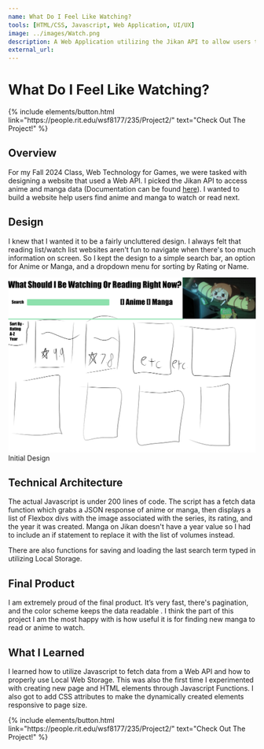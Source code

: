 ```yaml
---
name: What Do I Feel Like Watching?
tools: [HTML/CSS, Javascript, Web Application, UI/UX]
image: ../images/Watch.png
description: A Web Application utilizing the Jikan API to allow users to search for Anime and Manga 
external_url:
---
```

# What Do I Feel Like Watching?
<p class="text-center">
{% include elements/button.html link="https://people.rit.edu/wsf8177/235/Project2/" text="Check Out The Project!" %}
</p>

## Overview
For my Fall 2024 Class, Web Technology for Games, we were tasked with designing a website that used a Web API. I picked the Jikan API  to access anime and manga data  (Documentation can be found [here](https://jikan.moe/)). I wanted to build a  website help users find anime and manga  to watch or read next. 


## Design
I knew that I wanted it to be a fairly uncluttered design. I always felt that reading list/watch list websites aren't fun to navigate when there's too much information on screen. So I kept the design to a simple search bar, an option for Anime or Manga, and a dropdown menu for sorting by Rating or Name.

<img src="../images/Proposal(1).png">
Initial Design

## Technical Architecture

The actual Javascript is under 200 lines of code. 
The script has a fetch data function which grabs a JSON response of anime or manga, then displays a list of Flexbox divs with the image associated with the series, its rating, and the year it was created. Manga on Jikan doesn't have a year value so I had to include an if statement to replace it with the list of volumes instead. 

There are also functions for saving and loading the last search term typed in utilizing Local Storage. 

## Final Product

I am extremely proud of the final product. It’s very fast, there's pagination, and the color scheme keeps the data readable . I think the part of this project I am the most happy with is how useful it is for finding new manga to read or anime to watch.

## What I Learned

I learned how to utilize Javascript to fetch data from a Web API and how to properly use Local Web Storage. This was also the first time I experimented with creating new page and HTML elements through Javascript Functions. I also got to add CSS attributes to make the dynamically created elements responsive to page size.

<p class="text-center">
{% include elements/button.html link="https://people.rit.edu/wsf8177/235/Project2/" text="Check Out The Project!" %}
</p>

